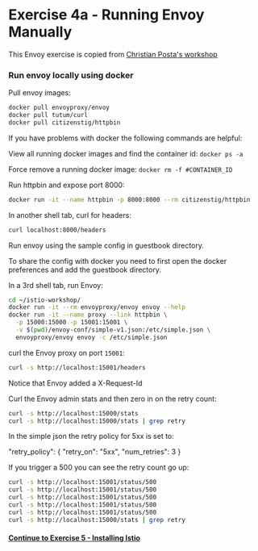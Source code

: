 # Exercise 4a - Running Envoy Manually

This Envoy exercise is copied from [Christian Posta's workshop](https://github.com/christian-posta/istio-workshop)

### Run envoy locally using docker

Pull envoy images:

```sh
docker pull envoyproxy/envoy
docker pull tutum/curl
docker pull citizenstig/httpbin
```

If you have problems with docker the following commands are helpful:

View all running docker images and find the container id:
`docker ps -a`

Force remove a running docker image:
`docker rm -f #CONTAINER_ID`

Run httpbin and expose port 8000:

```sh
docker run -it --name httpbin -p 8000:8000 --rm citizenstig/httpbin
```

In another shell tab, curl for headers:

```sh
curl localhost:8000/headers
```

Run envoy using the sample config in guestbook directory.

To share the config with docker you need to first open the docker preferences and add the guestbook directory.

In a 3rd shell tab, run Envoy:

```sh
cd ~/istio-workshop/
docker run -it --rm envoyproxy/envoy envoy --help
docker run -it --name proxy --link httpbin \
  -p 15000:15000 -p 15001:15001 \
  -v $(pwd)/envoy-conf/simple-v1.json:/etc/simple.json \
  envoyproxy/envoy envoy -c /etc/simple.json
```

curl the Envoy proxy on port `15001`:

```sh
curl -s http://localhost:15001/headers
```

Notice that Envoy added a X-Request-Id

Curl the Envoy admin stats and then zero in on the retry count:

```sh
curl -s http://localhost:15000/stats
curl -s http://localhost:15000/stats | grep retry
```

In the simple json the retry policy for 5xx is set to:

"retry_policy": {
  "retry_on": "5xx",
  "num_retries": 3
}

If you trigger a 500 you can see the retry count go up:

```sh
curl -s http://localhost:15001/status/500
curl -s http://localhost:15001/status/500
curl -s http://localhost:15001/status/500
curl -s http://localhost:15001/status/500
curl -s http://localhost:15001/status/500
curl -s http://localhost:15000/stats | grep retry
```

#### [Continue to Exercise 5 - Installing Istio](../exercise-5/README.md)
